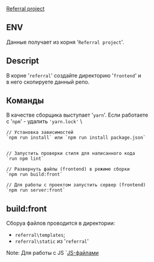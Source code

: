 [Referral project](https://github.com/Tryd0g0lik/referral.git)
## ENV
Данные получает из корня '`Referral project`'.
## Descript
В корне '`referral`' создайте директорию '`frontend`' и \
в него скопируете данный репо.

## Команды
В качестве сборщика выступает '`yarn`'. Если работаете \
с '`npm`' - удалить `'yarn.lock'` \
```text
// Установка зависимостей
`npm run install` или `npm run install package.json`


// Запустить проверки стиля для написанного кода
`run npm lint`

// Развернуть файлы (frontend) в режиме сборки
`npm run build:front`

// Для работы с проектом запустить сервер (frontend)
`npm run server:front`

```

## build:front
Сборуа файлов проводится в директории:
- `referral\templates`;
- `referral\static` из '`referral`'

Note: Для работы с JS `[JS-файлами](src/sripts)
